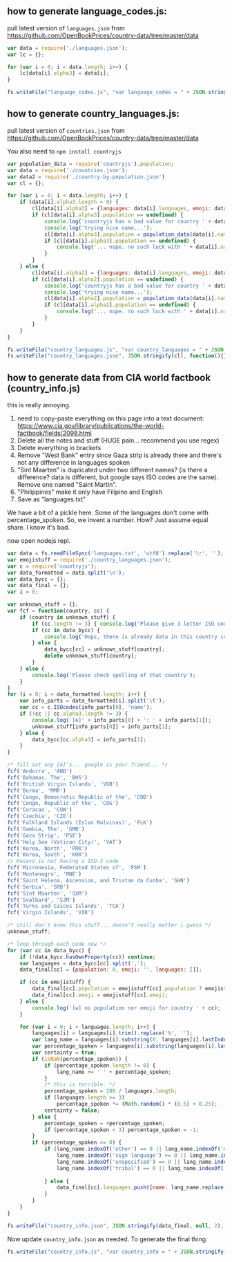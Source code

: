 ## how to generate language_codes.js:

pull latest version of `languages.json` from https://github.com/OpenBookPrices/country-data/tree/master/data

```js
var data = require('./languages.json');
var lc = {};

for (var i = 0; i < data.length; i++) {
    lc[data[i].alpha3] = data[i];
}

fs.writeFile("language_codes.js", "var language_codes = " + JSON.stringify(lc) + ";", function(){});
```

## how to generate country_languages.js:

pull latest version of `countries.json` from https://github.com/OpenBookPrices/country-data/tree/master/data

You also need to `npm install countryjs`

```js
var population_data = require('countryjs').population;
var data = require('./countries.json');
var data2 = require('./country-by-population.json')
var cl = {};

for (var i = 0; i < data.length; i++) {
    if (data[i].alpha3.length > 0) {
        cl[data[i].alpha3] = {languages: data[i].languages, emoji: data[i].emoji, population: population_data(data[i].alpha3, 'ISO3')};
        if (cl[data[i].alpha3].population == undefined) {
            console.log('countryjs has a bad value for country ' + data[i].alpha3);
            console.log('trying nice name...');
            cl[data[i].alpha3].population = population_data(data[i].name, 'name');
            if (cl[data[i].alpha3].population == undefined) {
                console.log('... nope. no such luck with ' + data[i].name + ' either. will need manual fixing.');
            }
        }
    } else {
        cl[data[i].alpha2] = {languages: data[i].languages, emoji: data[i].emoji, population: population_data(data[i].alpha2, 'ISO2')};
        if (cl[data[i].alpha2].population == undefined) {
            console.log('countryjs has a bad value for country ' + data[i].alpha2);
            console.log('trying nice name...');
            cl[data[i].alpha2].population = population_data(data[i].name, 'name');
            if (cl[data[i].alpha2].population == undefined) {
                console.log('... nope. no such luck with ' + data[i].name + ' either. will need manual fixing.');
            }
        }
    }
}

fs.writeFile("country_languages.js", "var country_languages = " + JSON.stringify(cl) + ";", function(){});
fs.writeFile("country_languages.json", JSON.stringify(cl), function(){});

```

## how to generate data from CIA world factbook (country_info.js)

this is really annoying.

1. need to copy-paste everything on this page into a text document: https://www.cia.gov/library/publications/the-world-factbook/fields/2098.html
2. Delete all the notes and stuff (HUGE pain... recommend you use regex)
3. Delete everything in brackets
4. Remove "West Bank" entry since Gaza strip is already there and there's not any difference in languages spoken
5. "Sint Maarten" is duplicated under two different names? (is there a difference? data is different, but google says ISO codes are the same). Remove one named "Saint Martin".
6. "Philippines" make it only have Filipino and English
4. Save as "languages.txt"

We have a bit of a pickle here. Some of the languages don't come with percentage_spoken. So, we invent a number.
How? Just assume equal share. I know it's bad.

now open nodejs repl.

```js
var data = fs.readFileSync('languages.txt', 'utf8').replace('\r', '');
var emojistuff = require('./country_languages.json');
var c = require('countryjs');
var data_formatted = data.split('\n');
var data_bycc = {};
var data_final = {};
var i = 0;

var unknown_stuff = {};
var fcf = function(country, cc) {
    if (country in unknown_stuff) {
        if (cc.length != 3) { console.log('Please give 3-letter ISO code'); return; }
        if (cc in data_bycc) {
            console.log('Oops, there is already data in this country code...');
        } else {
            data_bycc[cc] = unknown_stuff[country];
            delete unknown_stuff[country];
        }
    } else {
        console.log('Please check spelling of that country');
    }
}
for (i = 0; i < data_formatted.length; i++) {
    var info_parts = data_formatted[i].split('\t');
    var cc = c.ISOcodes(info_parts[0], 'name');
    if (!cc || cc.alpha3.length != 3) {
        console.log('[e]' + info_parts[0] + ': ' + info_parts[1]);
        unknown_stuff[info_parts[0]] = info_parts[1];
    } else {
        data_bycc[cc.alpha3] = info_parts[1];
    }
}

/* fill out any [e]'s... google is your friend... */
fcf('Andorra', 'AND')
fcf('Bahamas, The', 'BHS')
fcf('British Virgin Islands', 'VGB')
fcf('Burma', 'MMR')
fcf('Congo, Democratic Republic of the', 'COD')
fcf('Congo, Republic of the', 'COG')
fcf('Curacao', 'CUW')
fcf('Czechia', 'CZE')
fcf('Falkland Islands (Islas Malvinas)', 'FLK')
fcf('Gambia, The', 'GMB')
fcf('Gaza Strip', 'PSE')
fcf('Holy See (Vatican City)', 'VAT')
fcf('Korea, North', 'PRK')
fcf('Korea, South', 'KOR')
// Kosovo is not having a ISO-3 code
fcf('Micronesia, Federated States of', 'FSM')
fcf('Montenegro', 'MNE')
fcf('Saint Helena, Ascension, and Tristan da Cunha', 'SHN')
fcf('Serbia', 'SRB')
fcf('Sint Maarten', 'SXM')
fcf('Svalbard', 'SJM')
fcf('Turks and Caicos Islands', 'TCA')
fcf('Virgin Islands', 'VIR')

/* still don't know this stuff... doesn't really matter i guess */
unknown_stuff;

/* loop through each code now */
for (var cc in data_bycc) {
    if (!data_bycc.hasOwnProperty(cc)) continue;
    var languages = data_bycc[cc].split(',');
    data_final[cc] = {population: 0, emoji: '', languages: []};

    if (cc in emojistuff) {
        data_final[cc].population = emojistuff[cc].population ? emojistuff[cc].population : 0;
        data_final[cc].emoji = emojistuff[cc].emoji;
    } else {
        console.log('[w] no population nor emoji for country ' + cc);
    }

    for (var i = 0; i < languages.length; i++) {
        languages[i] = languages[i].trim().replace('%', '');
        var lang_name = languages[i].substring(0, languages[i].lastIndexOf(' '));
        var percentage_spoken = languages[i].substring(languages[i].lastIndexOf(' ') + 1, languages[i].length);
        var certainty = true;
        if (isNaN(percentage_spoken)) {
            if (percentage_spoken.length != 0) {
                lang_name += ' ' + percentage_spoken;
            }
            /* this is terrible. */
            percentage_spoken = 100 / languages.length;
            if (languages.length >= 3)
                percentage_spoken *= (Math.random() * (0.5) + 0.25);
            certainty = false;
        } else {
            percentage_spoken = +percentage_spoken;
            if (percentage_spoken < 3) percentage_spoken = -1;
        }
        if (percentage_spoken >= 0) {
            if (lang_name.indexOf('other') == 0 || lang_name.indexOf('many') == 0 ||
                lang_name.indexOf('sign language') >= 0 || lang_name.indexOf('various') == 0 ||
                lang_name.indexOf('unspecified') == 0 || lang_name.indexOf('indigenous') >= 0 ||
                lang_name.indexOf('tribal') == 0 || lang_name.indexOf('dialect') >= 0) {
                
            } else {
                data_final[cc].languages.push({name: lang_name.replace('languages', '').trim(), percent: +percentage_spoken.toFixed(1), y: certainty});
            }
        }
    }
}

fs.writeFile("country_info.json", JSON.stringify(data_final, null, 2), function(){});

```

Now update `country_info.json` as needed. To generate the final thing:

```js
fs.writeFile("country_info.js", "var country_info = " + JSON.stringify(require('./country_info.json')) + ";", function(){});
```
